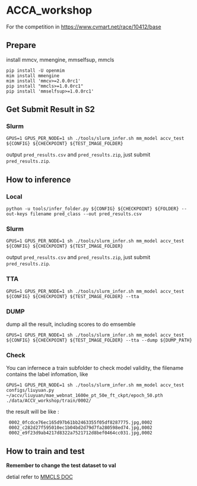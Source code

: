 # ACCA_workshop
For the competition in https://www.cvmart.net/race/10412/base


## Prepare

install mmcv, mmengine, mmselfsup, mmcls

```
pip install -U openmim
mim install mmengine
mim install 'mmcv>=2.0.0rc1'
pip install "mmcls>=1.0.0rc1"
pip install 'mmselfsup>=1.0.0rc1'
```

## Get Submit Result in S2

### Slurm

```
GPUS=1 GPUS_PER_NODE=1 sh ./tools/slurm_infer.sh mm_model accv_test ${CONFIG} ${CHECKPOINT} ${TEST_IMAGE_FOLDER}
```

output `pred_results.csv` and `pred_results.zip`, just submit `pred_results.zip`.



## How to inference 

### Local

```
python -u tools/infer_folder.py ${CONFIG} ${CHECKPOINT} ${FOLDER} --out-keys filename pred_class --out pred_results.csv
```

### Slurm

```
GPUS=1 GPUS_PER_NODE=1 sh ./tools/slurm_infer.sh mm_model accv_test ${CONFIG} ${CHECKPOINT} ${TEST_IMAGE_FOLDER}
```

output `pred_results.csv` and `pred_results.zip`, just submit `pred_results.zip`.

### TTA
```
GPUS=1 GPUS_PER_NODE=1 sh ./tools/slurm_infer.sh mm_model accv_test ${CONFIG} ${CHECKPOINT} ${TEST_IMAGE_FOLDER} --tta
```

### DUMP

dump all the result, including scores to do emsemble

```
GPUS=1 GPUS_PER_NODE=1 sh ./tools/slurm_infer.sh mm_model accv_test ${CONFIG} ${CHECKPOINT} ${TEST_IMAGE_FOLDER} --tta --dump ${DUMP_PATH}
```

### Check

You can infernece a train subfolder to check model validity, the filename contains the label infomation, like

```
GPUS=1 GPUS_PER_NODE=1 sh ./tools/slurm_infer.sh mm_model accv_test configs/liuyuan.py ~/accv/liuyuan/mae_webnat_1600e_pt_50e_ft_ckpt/epoch_50.pth ./data/ACCV_workshop/train/0002/
```

the result will be like :

```
 0002_0fcdce76ec165d97b61bb2463355f05df8287775.jpg,0002         
 0002_c282d27f595010ec1b04bd2d79d7fa280598ed74.jpg,0002       
 0002_e9f23d9ab4217d8322a7521712d8bef0464cc031.jpg,0002
```

## How to train and test

**Remember to change the test dataset to val**

detial refer to [MMCLS DOC](https://mmclassification.readthedocs.io/en/1.x/user_guides/train_test.html#training)

